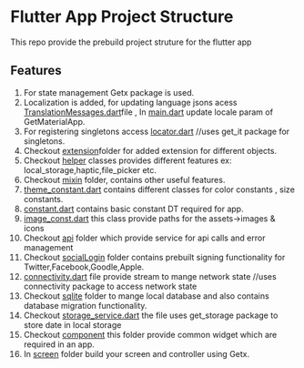 # Flutter App Project Structure

This repo provide the prebuild project struture for the flutter app
## Features

1) For state management  Getx package is used.
2) Localization is added, for updating language jsons acess [TranslationMessages.dart](https://github.com/tosif91/flutter-app-project-structure/blob/master/lib/util/theme/translation_message.dart)file , In [main.dart](https://github.com/tosif91/flutter-app-project-structure/blob/master/lib/main.dart) update locale param of GetMaterialApp.
3) For registering singletons access [locator.dart](https://github.com/tosif91/flutter-app-project-structure/blob/master/lib/locator.dart) //uses get_it package for singletons.
4) Checkout [extension](https://github.com/tosif91/flutter-app-project-structure/tree/master/lib/util/extension)folder for added extension for different objects.
5) Checkout [helper](https://github.com/tosif91/flutter-app-project-structure/tree/master/lib/util/helper.dart) classes provides different features ex: local_storage,haptic,file_picker etc.
6) Checkout [mixin](https://github.com/tosif91/flutter-app-project-structure/tree/master/lib/util/mixin) folder, contains other useful features.
7) [theme_constant.dart](https://github.com/tosif91/flutter-app-project-structure/blob/master/lib/util/theme/theme_constant.dart) contains different classes for color constants , size constants.
8) [constant.dart](https://github.com/tosif91/flutter-app-project-structure/blob/master/lib/util/constant.dart) contains basic constant DT required for app.
9) [image_const.dart](https://github.com/tosif91/flutter-app-project-structure/blob/master/lib/util/image_const.dart) this class provide paths for the assets->images & icons
10) Checkout [api](https://github.com/tosif91/flutter-app-project-structure/tree/master/lib/service/network/api) folder which provide service for api calls and error management
11) Checkout [socialLogin](https://github.com/tosif91/flutter-app-project-structure/tree/master/lib/service/network/socialLogin) folder contains prebuilt signing functionality for Twitter,Facebook,Goodle,Apple.
12) [connectivity.dart](https://github.com/tosif91/flutter-app-project-structure/blob/master/lib/service/network/connectivity.dart) file provide stream to mange network state //uses connectivity package to access network state
13) Checkout [sqlite](https://github.com/tosif91/flutter-app-project-structure/tree/master/lib/service/storage/sqlite) folder to mange local database and also contains database migration functionality.
14) Checkout [storage_service.dart](https://github.com/tosif91/flutter-app-project-structure/blob/master/lib/service/storage/storage_service.dart) the file uses get_storage package to store date in local storage 
15) Checkout [component](https://github.com/tosif91/flutter-app-project-structure/tree/master/lib/component) this folder provide common widget which are required in an app.
16) In [screen](https://github.com/tosif91/flutter-app-project-structure/tree/master/lib/screen) folder build your screen and controller using Getx.


